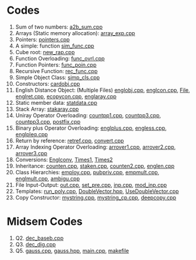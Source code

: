 # Codes
1. Sum of two numbers: [a2b_sum.cpp](ex_Codes/a2b_sum.cpp)
2. Arrays (Static memory allocation): [array_exp.cpp](ex_Codes/array_exp.cpp)
3. Pointers: [pointers.cpp](ex_Codes/pointers.cpp)
4. A simple: function [sim_func.cpp](ex_Codes/sim_func.cpp)
5. Cube root: [new_rap.cpp](ex_Codes/new_rap.cpp)
6. Function Overloading: [func_ovrl.cpp](ex_Codes/func_ovrl.cpp)
7. Function Pointers: [func_poin.cpp](ex_Codes/func_poin.cpp)
8. Recursive Function: [rec_func.cpp](ex_Codes/rec_func.cpp)
9. Simple Object Class: [simp_cls.cpp](ex_Codes/simp_cls.cpp)
10. Constructors: [cardobj.cpp](ex_Codes/cardobj.cpp)
11. English Distance Object: (Multiple Files) [englobj.cpp](ex_Codes/englobj.cpp), [englcon.cpp](ex_Codes/englcon.cpp), [File](ex_Codes/engConst.cpp), [englret.cpp](ex_Codes/englret.cpp), [ecopycon.cpp](ex_Codes/ecopycon.cpp), [englaray.cpp](ex_Codes/englaray.cpp)
12. Static member data: [statdata.cpp](ex_Codes/statdata.cpp)
13. Stack Array: [stakaray.cpp](ex_Codes/stakaray.cpp)
14. Uniray Operator Overloading: [countpp1.cpp](ex_Codes/countpp1.cpp), [countpp3.cpp](ex_Codes/countpp3.cpp), [countpp3.cpp](ex_Codes/countpp3.cpp), [postfix.cpp](ex_Codes/postfix.cpp)
15. Binary plus Operator Overloading: [englplus.cpp](ex_Codes/englplus.cpp), [engless.cpp](ex_Codes/engless.cpp), [englpleq.cpp](ex_Codes/englpleq.cpp)
16. Return by reference: [retref.cpp](ex_Codes/retref.cpp), [convert.cpp](ex_Codes/convert.cpp)
17. Array Indexing Operator Overloading: [arrover1.cpp](ex_Codes/arrover1.cpp), [arrover2.cpp](ex_Codes/arrover2.cpp), [arrover3.cpp](ex_Codes/arrover3.cpp)
18. Conversions: [Englconv](ex_Codes/englconv.cpp), [Times1](ex_Codes/times1.cpp), [Times2](ex_Codes/times2.cpp)
19. Inheritance: [counten.cpp](ex_Codes/counten.cpp), [staken.cpp](ex_Codes/staken.cpp), [counten2.cpp](ex_Codes/counten2.cpp), [englen.cpp](ex_Codes/englen.cpp)
20. Class Hierarchies: [employ.cpp](ex_Codes/employ.cpp), [pubpriv.cpp](ex_Codes/pubpriv.cpp), [empmult.cpp](ex_Codes/empmult.cpp), [englmult.cpp](ex_Codes/englmult.cpp), [ambigu.cpp](ex_Codes/ambigu.cpp)
21. File Input-Output: [out.cpp](ex_Codes/out.cpp), [set_pre.cpp](ex_Codes/set_pre.cpp), [inp.cpp](ex_Codes/inp.cpp), [mod_inp.cpp](ex_Codes/mod_inp.cpp)
22. Templates: [run_poly.cpp](ex_Codes/run_poly.cpp), [DoubleVector.hpp](ex_Codes/DoubleVector.hpp), [UseDoubleVector.cpp](ex_Codes/UseDoubleVector.cpp)
23. Copy Constructor: [mystring.cpp](ex_Codes/mystring.cpp), [mystring_cp.cpp](ex_Codes/mystring_cp.cpp), [deepcopy.cpp](ex_Codes/deepcopy.cpp)

# Midsem Codes
1. Q2. [dec_baseb.cpp](ex_Codes/midsem_codes/dec_baseb.cpp)
2. Q3. [dec_dig.cpp](ex_Codes/midsem_codes/dec_dig.cpp)
3. Q5. [gauss.cpp](ex_Codes/midsem_codes/gauss.cpp), [gauss.hpp](ex_Codes/midsem_codes/gauss.hpp), [main.cpp](ex_Codes/midsem_codes/main.cpp), [makefile](ex_Codes/midsem_codes/Makefile) 
   
